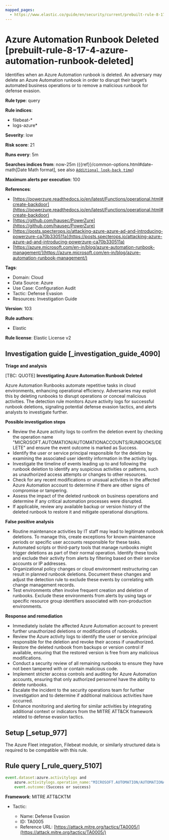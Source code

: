 ```yaml
---
mapped_pages:
  - https://www.elastic.co/guide/en/security/current/prebuilt-rule-8-17-4-azure-automation-runbook-deleted.html
---
```


# Azure Automation Runbook Deleted [prebuilt-rule-8-17-4-azure-automation-runbook-deleted]

Identifies when an Azure Automation runbook is deleted. An adversary may delete an Azure Automation runbook in order to disrupt their target’s automated business operations or to remove a malicious runbook for defense evasion.

**Rule type**: query

**Rule indices**:

* filebeat-*
* logs-azure*

**Severity**: low

**Risk score**: 21

**Runs every**: 5m

**Searches indices from**: now-25m ({{ref}}/common-options.html#date-math[Date Math format], see also [`Additional look-back time`](docs-content://solutions/security/detect-and-alert/create-detection-rule.md#rule-schedule))

**Maximum alerts per execution**: 100

**References**:

* [https://powerzure.readthedocs.io/en/latest/Functions/operational.html#create-backdoor](https://powerzure.readthedocs.io/en/latest/Functions/operational.html#create-backdoor)
* [https://github.com/hausec/PowerZure](https://github.com/hausec/PowerZure)
* [https://posts.specterops.io/attacking-azure-azure-ad-and-introducing-powerzure-ca70b330511a](https://posts.specterops.io/attacking-azure-azure-ad-and-introducing-powerzure-ca70b330511a)
* [https://azure.microsoft.com/en-in/blog/azure-automation-runbook-management/](https://azure.microsoft.com/en-in/blog/azure-automation-runbook-management/)

**Tags**:

* Domain: Cloud
* Data Source: Azure
* Use Case: Configuration Audit
* Tactic: Defense Evasion
* Resources: Investigation Guide

**Version**: 103

**Rule authors**:

* Elastic

**Rule license**: Elastic License v2

## Investigation guide [_investigation_guide_4090]

**Triage and analysis**

[TBC: QUOTE]
**Investigating Azure Automation Runbook Deleted**

Azure Automation Runbooks automate repetitive tasks in cloud environments, enhancing operational efficiency. Adversaries may exploit this by deleting runbooks to disrupt operations or conceal malicious activities. The detection rule monitors Azure activity logs for successful runbook deletions, signaling potential defense evasion tactics, and alerts analysts to investigate further.

**Possible investigation steps**

* Review the Azure activity logs to confirm the deletion event by checking the operation name "MICROSOFT.AUTOMATION/AUTOMATIONACCOUNTS/RUNBOOKS/DELETE" and ensure the event outcome is marked as Success.
* Identify the user or service principal responsible for the deletion by examining the associated user identity information in the activity logs.
* Investigate the timeline of events leading up to and following the runbook deletion to identify any suspicious activities or patterns, such as unauthorized access attempts or changes to other resources.
* Check for any recent modifications or unusual activities in the affected Azure Automation account to determine if there are other signs of compromise or tampering.
* Assess the impact of the deleted runbook on business operations and determine if any critical automation processes were disrupted.
* If applicable, review any available backup or version history of the deleted runbook to restore it and mitigate operational disruptions.

**False positive analysis**

* Routine maintenance activities by IT staff may lead to legitimate runbook deletions. To manage this, create exceptions for known maintenance periods or specific user accounts responsible for these tasks.
* Automated scripts or third-party tools that manage runbooks might trigger deletions as part of their normal operation. Identify these tools and exclude their activity from alerts by filtering based on their service accounts or IP addresses.
* Organizational policy changes or cloud environment restructuring can result in planned runbook deletions. Document these changes and adjust the detection rule to exclude these events by correlating with change management records.
* Test environments often involve frequent creation and deletion of runbooks. Exclude these environments from alerts by using tags or specific resource group identifiers associated with non-production environments.

**Response and remediation**

* Immediately isolate the affected Azure Automation account to prevent further unauthorized deletions or modifications of runbooks.
* Review the Azure activity logs to identify the user or service principal responsible for the deletion and revoke their access if unauthorized.
* Restore the deleted runbook from backups or version control if available, ensuring that the restored version is free from any malicious modifications.
* Conduct a security review of all remaining runbooks to ensure they have not been tampered with or contain malicious code.
* Implement stricter access controls and auditing for Azure Automation accounts, ensuring that only authorized personnel have the ability to delete runbooks.
* Escalate the incident to the security operations team for further investigation and to determine if additional malicious activities have occurred.
* Enhance monitoring and alerting for similar activities by integrating additional context or indicators from the MITRE ATT&CK framework related to defense evasion tactics.


## Setup [_setup_977]

The Azure Fleet integration, Filebeat module, or similarly structured data is required to be compatible with this rule.


## Rule query [_rule_query_5107]

```js
event.dataset:azure.activitylogs and
    azure.activitylogs.operation_name:"MICROSOFT.AUTOMATION/AUTOMATIONACCOUNTS/RUNBOOKS/DELETE" and
    event.outcome:(Success or success)
```

**Framework**: MITRE ATT&CKTM

* Tactic:

    * Name: Defense Evasion
    * ID: TA0005
    * Reference URL: [https://attack.mitre.org/tactics/TA0005/](https://attack.mitre.org/tactics/TA0005/)



